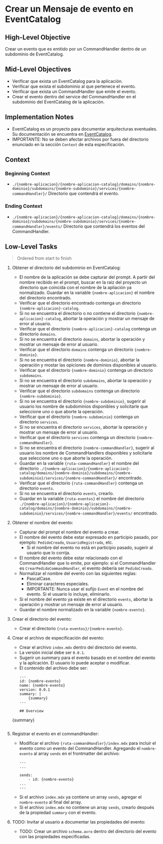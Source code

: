 # Crear un Mensaje de evento en EventCatalog

## High-Level Objective

Crear un evento que es emitido por un CommandHandler dentro de un subdominio de EventCatalog.

## Mid-Level Objectives

- Verificar que exista un EventCatalog para la aplicación.
- Verificar que exista el subdominio al que pertenece el evento.
- Verificar que exista un CommandHandler que emite el evento.
- Crear el evento dentro del service del CommandHandler en el subdominio del EventCatalog de la aplicación.

## Implementation Notes
- EventCatalog es un proyecto para documentar arquitecturas eventuales. Su documentación se encuentra en [EventCatalog](https://eventcatalog.dev).
- IMPORTANTE: No se deben afectar archivos por fuera del directorio enunciado en la sección `Context` de esta especificación.

## Context

### Beginning Context

- `./{nombre-aplicacion}/{nombre-aplicacion-catalog}/domains/{nombre-dominio}/subdomains/{nombre-subdominio}/services/{nombre-commandHandler}/` Directorio que contendrá el evento.
 
### Ending Context

- `./{nombre-aplicacion}/{nombre-aplicacion-catalog}/domains/{nombre-dominio}/subdomains/{nombre-subdominio}/services/{nombre-commandHandler}/events/` Directorio que contendrá los eventos del CommandHandler.

## Low-Level Tasks
> Ordered from start to finish

1. Obtener el directorio del subdominio en EventCatalog:
   - El nombre de la aplicación se debe capturar del prompt. A partir del nombre recibido en el prompt, buscar en la raiz del proyecto un directorio que coincida con el nombre de la apliación ya normalizado. Guardar en la variable `{nombre-aplicacion}` el nombre del directorio encontrado.
   - Verificar que el directorio encontrado contenga un directorio `{nombre-aplicacion}-catalog`.
   - Si no se encuentra el directorio o no contiene el directorio `{nombre-aplicacion}-catalog`, abortar la operación y mostrar un mensaje de error al usuario.
   - Verificar que el directorio `{nombre-aplicacion}-catalog` contenga un directorio `domains`.
   - Si no se encuentra el directorio `domains`, abortar la operación y mostrar un mensaje de error al usuario.
   - Verificar que el directorio `domains` contenga un directorio `{nombre-dominio}`.
   - Si no se encuentra el directorio `{nombre-dominio}`, abortar la operación y mostar las opiciones de dominios disponibles al usuario.
   - Verificar que el directorio `{nombre-dominio}` contenga un directorio `subdomains`.
   - Si no se encuentra el directorio `subdomains`, abortar la operación y mostrar un mensaje de error al usuario.
   - Verificar que el directorio `subdomains` contenga un directorio `{nombre-subdominio}`.
   - Si no se encuentra el directorio `{nombre-subdominio}`, sugerir al usuario los nombre de subdominios disponibles y solicitarle que seleccione uno o que aborte la operación.
   - Verificar que el directorio `{nombre-subdominio}` contenga un directorio `services`.
   - Si no se encuentra el directorio `services`, abortar la operación y mostrar un mensaje de error al usuario.
   - Verificar que el directorio `services` contenga un directorio `{nombre-commandHandler}`.
   - Si no se encuentra el directorio `{nombre-commandHandler}`, sugerir al usuario los nombre de CommandHandlers disponibles y solicitarle que seleccione uno o que aborte la operación.
   - Guardar en la variable `{ruta-commandHandler}` el nombre del directorio `./{nombre-aplicacion}/{nombre-aplicacion}-catalog/domains/{nombre-dominio}/subdomains/{nombre-subdominio}/services/{nombre-commandHandler}/` encontrado.
   - Verificar que el directorio `{ruta-commandHandler}` contenga un directorio `events`.
   - Si no se encuentra el directorio `events`, crearlo.
   - Guardar en la variable `{ruta-eventos}` el nombre del directorio `./{nombre-aplicacion}/{nombre-aplicacion}-catalog/domains/{nombre-dominio}/subdomains/{nombre-subdominio}/services/{nombre-commandHandler}/events/` encontrado.
  
2. Obtener el nombre del evento:
   - Capturar del prompt el nombre del evento a crear.
   - El nombre del evento debe estar expresado en participio pasado, por ejemplo: `PedidoCreado`, `UsuarioRegistrado`, etc. 
     - Si el nombre del evento no está en participio pasado, sugerir al usuario que lo corrija.
   - El nombre del evento debe estar relacionado con el CommandHandler que lo emite, por ejemplo: si el CommandHandler es `CrearPedidoCommandHandler`, el evento debería ser `PedidoCreado`.
   - Normalizar el nombre del evento con las siguientes reglas:
     - PascalCase.
     - Eliminar caracteres especiales.
     - IMPORTANTE: Nunca usar el sufijo `Event` en el nombre del evento. Si el usuario lo incluye, eliminarlo.
   - Si el nombre del evento ya existe en el directorio `events`, abortar la operación y mostrar un mensaje de error al usuario.
   - Guardar el nombre normalizado en la variable `{nombre-evento}`.

3. Crear el directorio del evento:
   - Crear el directorio `{ruta-eventos}/{nombre-evento}`.

4. Crear el archivo de especificación del evento:
   - Crear el archivo `index.mdx` dentro del directorio del evento.
   - La versión inicial debe ser `0.0.1`.
   - Sugerir un summary para el evento basado en el nombre del evento y la aplicación. El usuario lo puede aceptar o modificar.
   - El contenido del archivo debe ser:
     ```mdx
     ---
     id: {nombre-evento}
     name: {nombre-evento}
     version: 0.0.1
     summary: |
         {summary}
     ---
     
     ## Overview

    {summary}

    <Schema file="schema.avro" />

    <SchemaViewer file="schema.avro" />
        
    ```

5. Registrar el evento en el commandHandler:
   - Modificar el archivo `{ruta-commandHandler}/index.mdx` para incluir el evento como un evento del CommandHandler. Agregando el `nombre-evento` al array `sends` en el frontmatter del archivo:
     ```mdx
     ---
     ...

     sends:
         - id: {nombre-evento}
     ...
     ---
  
     ```
    - Si el archivo `index.mdx` ya contiene un array `sends`, agregar el `nombre-evento` al final del array.
    - Si el archivo `index.mdx` no contiene un array `sends`, crearlo después de la propiedad `summary` con el evento.

6. TODO: Invitar al usuario a documentar las propiedades del evento:
   - TODO: Crear un archivo `schema.avro` dentro del directorio del evento con las propiedades especificadas.
        